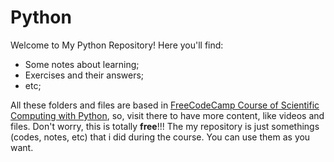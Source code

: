 # Python
Welcome to My Python Repository! Here you'll find:
- Some notes about learning;
- Exercises and their answers;
- etc;

All these folders and files are based in [FreeCodeCamp Course of Scientific Computing with Python](https://www.freecodecamp.org/learn/scientific-computing-with-python/), so, visit there to have more content, like videos and files. Don't worry, this is totally **free**!!!
The my repository is just somethings (codes, notes, etc) that i did during the course. You can use them as you want.
